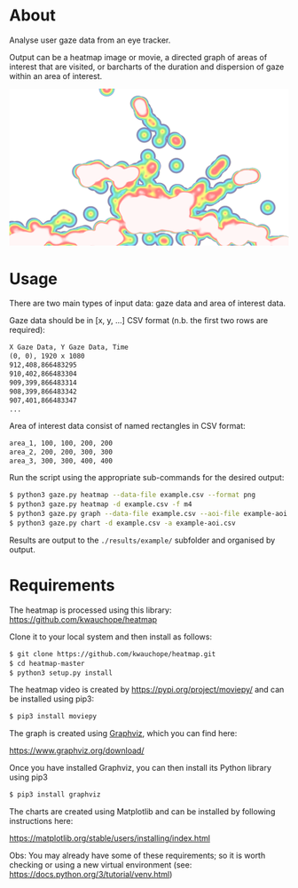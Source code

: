 # About
Analyse user gaze data from an eye tracker.

Output can be a heatmap image or movie, a directed graph of areas of interest that are visited, or barcharts of the duration and dispersion of gaze within an area of interest.

![alt text](/example.png)

# Usage
There are two main types of input data: gaze data and area of interest data.

Gaze data should be in [x, y, ...] CSV format (n.b. the first two rows are required):

```csv
X Gaze Data, Y Gaze Data, Time
(0, 0), 1920 x 1080
912,408,866483295
910,402,866483304
909,399,866483314
908,399,866483342
907,401,866483347
...
```

Area of interest data consist of named rectangles in CSV format:

```
area_1, 100, 100, 200, 200
area_2, 200, 200, 300, 300
area_3, 300, 300, 400, 400
```

Run the script using the appropriate sub-commands for the desired output:

```bash
$ python3 gaze.py heatmap --data-file example.csv --format png
$ python3 gaze.py heatmap -d example.csv -f m4
$ python3 gaze.py graph --data-file example.csv --aoi-file example-aoi.csv
$ python3 gaze.py chart -d example.csv -a example-aoi.csv
```

Results are output to the `./results/example/` subfolder and organised by output.

# Requirements
The heatmap is processed using this library: https://github.com/kwauchope/heatmap

Clone it to your local system and then install as follows:

```bash
$ git clone https://github.com/kwauchope/heatmap.git
$ cd heatmap-master
$ python3 setup.py install
```

The heatmap video is created by https://pypi.org/project/moviepy/ and can be installed using pip3:

```bash
$ pip3 install moviepy
```

The graph is created using [Graphviz](https://www.graphviz.org), which you can find here:

https://www.graphviz.org/download/

Once you have installed Graphviz, you can then install its Python library using pip3

```bash
$ pip3 install graphviz
```

The charts are created using Matplotlib and can be installed by following instructions here:

https://matplotlib.org/stable/users/installing/index.html

Obs: You may already have some of these requirements; so it is worth checking or using a new virtual environment (see: https://docs.python.org/3/tutorial/venv.html)
